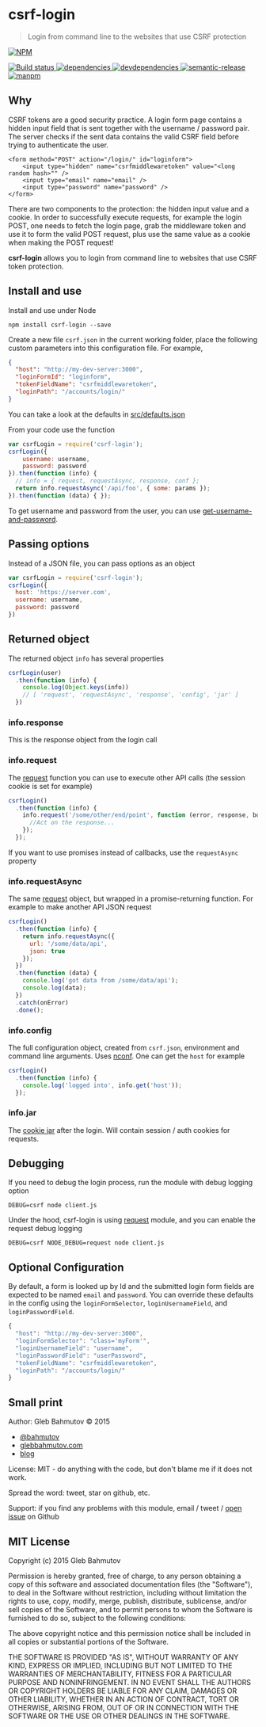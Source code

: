 # csrf-login

> Login from command line to the websites that use CSRF protection

[![NPM][csrf-login-icon] ][csrf-login-url]

[![Build status][csrf-login-ci-image] ][csrf-login-ci-url]
[![dependencies][csrf-login-dependencies-image] ][csrf-login-dependencies-url]
[![devdependencies][csrf-login-devdependencies-image] ][csrf-login-devdependencies-url]
[![semantic-release][semantic-image] ][semantic-url]
[![manpm](https://img.shields.io/badge/manpm-%E2%9C%93-3399ff.svg)](https://github.com/bahmutov/manpm)

## Why

CSRF tokens are a good security practice. A login form page contains a hidden input
field that is sent together with the username / password pair. The server checks if
the sent data contains the valid CSRF field before trying to authenticate the user.

    <form method="POST" action="/login/" id="loginform">
        <input type="hidden" name="csrfmiddlewaretoken" value="<long random hash>"" />
        <input type="email" name="email" />
        <input type="password" name="password" />
    </form>

There are two components to the protection: the hidden input value and a cookie. In order to
successfully execute requests, for example the login POST, one needs to fetch the login page,
grab the middleware token and use it to form the valid POST request, plus use the same value
as a cookie when making the POST request!

**csrf-login** allows you to login from command line to websites that use CSRF token protection.

## Install and use

Install and use under Node

    npm install csrf-login --save

Create a new file `csrf.json` in the current working folder, place the following custom parameters 
into this configuration file. For example,

```json
{
  "host": "http://my-dev-server:3000",
  "loginFormId": "loginform",
  "tokenFieldName": "csrfmiddlewaretoken",
  "loginPath": "/accounts/login/"
}
```

You can take a look at the defaults in [src/defaults.json](src/defaults.json)

From your code use the function

```js
var csrfLogin = require('csrf-login');
csrfLogin({
    username: username,
    password: password
}).then(function (info) {
  // info = { request, requestAsync, response, conf };
  return info.requestAsync('/api/foo', { some: params });      
}).then(function (data) { });
```

To get username and password from the user, you can use 
[get-username-and-password](https://github.com/bahmutov/get-username-and-password).

## Passing options

Instead of a JSON file, you can pass options as an object

```js
var csrfLogin = require('csrf-login');
csrfLogin({
  host: 'https://server.com',
  username: username,
  password: password
})
```

## Returned object

The returned object `info` has several properties

```js
csrfLogin(user)
  .then(function (info) {
    console.log(Object.keys(info))
    // [ 'request', 'requestAsync', 'response', 'config', 'jar' ]
  })
```

### info.response

This is the response object from the login call

### info.request

The [request](https://www.npmjs.com/package/request) function you can use
to execute other API calls (the session cookie is set for example)

```js
csrfLogin()
  .then(function (info) {
    info.request('/some/other/end/point', function (error, response, body) {
      //Act on the response...
    });
  });
```

If you want to use promises instead of callbacks, use the `requestAsync` property

### info.requestAsync

The same [request](https://www.npmjs.com/package/request) object, but wrapped
in a promise-returning function. For example to make another API JSON request

```js
csrfLogin()
  .then(function (info) {
    return info.requestAsync({
      url: '/some/data/api',
      json: true
    });
  })
  .then(function (data) {
    console.log('got data from /some/data/api');
    console.log(data);
  })
  .catch(onError)
  .done();
```

### info.config

The full configuration object, created from `csrf.json`, environment and
command line arguments. Uses [nconf](https://www.npmjs.com/package/nconf). One
can get the `host` for example

```js
csrfLogin()
  .then(function (info) {
    console.log('logged into', info.get('host'));
  });
```

### info.jar

The [cookie jar](https://www.npmjs.com/package/request#examples) after the login. 
Will contain session / auth cookies for requests.

## Debugging

If you need to debug the login process, run the module with debug logging option

    DEBUG=csrf node client.js

Under the hood, csrf-login is using [request](https://www.npmjs.com/package/request)
module, and you can enable the request debug logging

    DEBUG=csrf NODE_DEBUG=request node client.js

## Optional Configuration

By default, a form is looked up by Id and the submitted login form fields are expected to be named `email` and `password`. You can override these defaults in the config using the `loginFormSelector`, `loginUsernameField`, and `loginPasswordField`.

```js
{
  "host": "http://my-dev-server:3000",
  "loginFormSelector": "class='myForm'",
  "loginUsernameField": "username",
  "loginPasswordField": "userPassword",
  "tokenFieldName": "csrfmiddlewaretoken",
  "loginPath": "/accounts/login/"
}
```

## Small print

Author: Gleb Bahmutov &copy; 2015

* [@bahmutov](https://twitter.com/bahmutov)
* [glebbahmutov.com](http://glebbahmutov.com)
* [blog](http://glebbahmutov.com/blog/)

License: MIT - do anything with the code, but don't blame me if it does not work.

Spread the word: tweet, star on github, etc.

Support: if you find any problems with this module, email / tweet /
[open issue](https://github.com/bahmutov/csrf-login/issues) on Github

## MIT License

Copyright (c) 2015 Gleb Bahmutov

Permission is hereby granted, free of charge, to any person
obtaining a copy of this software and associated documentation
files (the "Software"), to deal in the Software without
restriction, including without limitation the rights to use,
copy, modify, merge, publish, distribute, sublicense, and/or sell
copies of the Software, and to permit persons to whom the
Software is furnished to do so, subject to the following
conditions:

The above copyright notice and this permission notice shall be
included in all copies or substantial portions of the Software.

THE SOFTWARE IS PROVIDED "AS IS", WITHOUT WARRANTY OF ANY KIND,
EXPRESS OR IMPLIED, INCLUDING BUT NOT LIMITED TO THE WARRANTIES
OF MERCHANTABILITY, FITNESS FOR A PARTICULAR PURPOSE AND
NONINFRINGEMENT. IN NO EVENT SHALL THE AUTHORS OR COPYRIGHT
HOLDERS BE LIABLE FOR ANY CLAIM, DAMAGES OR OTHER LIABILITY,
WHETHER IN AN ACTION OF CONTRACT, TORT OR OTHERWISE, ARISING
FROM, OUT OF OR IN CONNECTION WITH THE SOFTWARE OR THE USE OR
OTHER DEALINGS IN THE SOFTWARE.

[csrf-login-icon]: https://nodei.co/npm/csrf-login.png?downloads=true
[csrf-login-url]: https://npmjs.org/package/csrf-login
[csrf-login-ci-image]: https://travis-ci.org/bahmutov/csrf-login.png?branch=master
[csrf-login-ci-url]: https://travis-ci.org/bahmutov/csrf-login
[csrf-login-dependencies-image]: https://david-dm.org/bahmutov/csrf-login.png
[csrf-login-dependencies-url]: https://david-dm.org/bahmutov/csrf-login
[csrf-login-devdependencies-image]: https://david-dm.org/bahmutov/csrf-login/dev-status.png
[csrf-login-devdependencies-url]: https://david-dm.org/bahmutov/csrf-login#info=devDependencies
[semantic-image]: https://img.shields.io/badge/%20%20%F0%9F%93%A6%F0%9F%9A%80-semantic--release-e10079.svg
[semantic-url]: https://github.com/semantic-release/semantic-release
